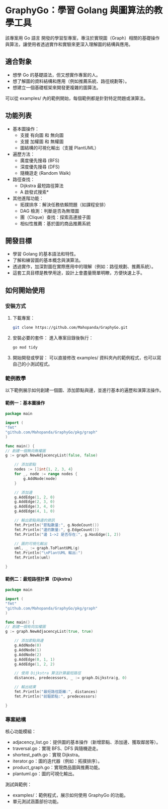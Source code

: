 # GraphyGo：學習 Golang 與圖算法的教學工具

該專案用 Go 語言 開發的學習型專案，專注於實現圖（Graph）相關的基礎操作與算法，讓使用者透過實作和實驗來更深入理解圖的結構與應用。

## 適合對象

- 想學 Go 的基礎語法，但又想實作專案的人。
- 想了解圖的資料結構和應用（例如推薦系統、路徑規劃等）。
- 想建立一個基礎框架來開發更複雜的圖算法。

可以從 examples/ 內的範例開始，每個範例都是針對特定問題或演算法。

## 功能列表

- 基本圖操作：
  - 支援 有向圖 和 無向圖
  - 支援 加權圖 和 無權圖
  - 圖結構的可視化輸出（支援 PlantUML）
- 遍歷方法：
  - 廣度優先搜尋 (BFS)
  - 深度優先搜尋 (DFS)
  - 隨機遊走 (Random Walk)
- 路徑查找：
  - Dijkstra 最短路徑算法
  - A 啟發式搜索\*
- 其他進階功能：
  - 拓撲排序：解決任務依賴問題（如課程安排）
  - DAG 檢測：判斷是否為無環圖
  - 團（Clique）查找：探索高連接子圖
  - 相似性推薦：基於圖的商品推薦系統

## 開發目標

- 學習 Golang 的基本語法和特性。
- 了解和練習圖的基本概念與演算法。
- 透過實作，加深對圖在實際應用中的理解（例如：路徑規劃、推薦系統）。
- 這套工具目標是教學用途，設計上會盡量簡單明瞭，方便快速上手。

## 如何開始使用

### 安裝方式

1. 下載專案：

   ```bash
   git clone https://github.com/Mahopanda/GraphyGo.git
   ```

2. 安裝必要的套件： 進入專案目錄後執行：

   ```bash
   go mod tidy
   ```

3. 開始開發或學習： 可以直接修改 examples/ 資料夾內的範例程式，也可以寫自己的小測試程式。

### 範例教學

以下範例展示如何創建一個圖、添加節點與邊，並進行基本的遍歷和演算法操作。

#### 範例一：基本圖操作

```go
package main

import (
"fmt"
"github.com/Mahopanda/GraphyGo/pkg/graph"
)

func main() {
// 創建一個無向無權圖
g := graph.NewAdjacencyList(false, false)

    // 添加節點
    nodes := []int{1, 2, 3, 4}
    for _, node := range nodes {
    	g.AddNode(node)
    }

    // 添加邊
    g.AddEdge(1, 2, 0)
    g.AddEdge(2, 3, 0)
    g.AddEdge(3, 4, 0)
    g.AddEdge(4, 1, 0)

    // 輸出節點與邊的資訊
    fmt.Println("節點數量:", g.NodeCount())
    fmt.Println("邊的數量:", g.EdgeCount())
    fmt.Println("邊 1->2 是否存在:", g.HasEdge(1, 2))

    // 圖的可視化輸出
    uml, _ := graph.ToPlantUML(g)
    fmt.Println("\nPlantUML 輸出:")
    fmt.Println(uml)

}
```

#### 範例二：最短路徑計算（Dijkstra）

```go
package main

import (
"fmt"
"github.com/Mahopanda/GraphyGo/pkg/graph"
)

func main() {
// 創建一個有向加權圖
g := graph.NewAdjacencyList(true, true)

    // 添加節點與邊
    g.AddNode(0)
    g.AddNode(1)
    g.AddNode(2)
    g.AddEdge(0, 1, 1)
    g.AddEdge(1, 2, 2)

    // 使用 Dijkstra 算法計算最短路徑
    distances, predecessors, _ := graph.Dijkstra(g, 0)

    // 輸出結果
    fmt.Println("最短路徑距離:", distances)
    fmt.Println("前驅節點:", predecessors)

}
```

### 專案結構

核心功能模組：

- adjacency_list.go：提供圖的基本操作（新增節點、添加邊、獲取鄰居等）。
- traversal.go：實現 BFS、DFS 與隨機遊走。
- shortest_path.go：實現 Dijkstra。
- iterator.go：圖的迭代器（例如：拓撲排序）。
- product_graph.go：實現商品圖與推薦功能。
- plantuml.go：圖的可視化輸出。

測試與範例：

- examples/：範例程式，展示如何使用 GraphyGo 的功能。
- 單元測試涵蓋部份功能。
